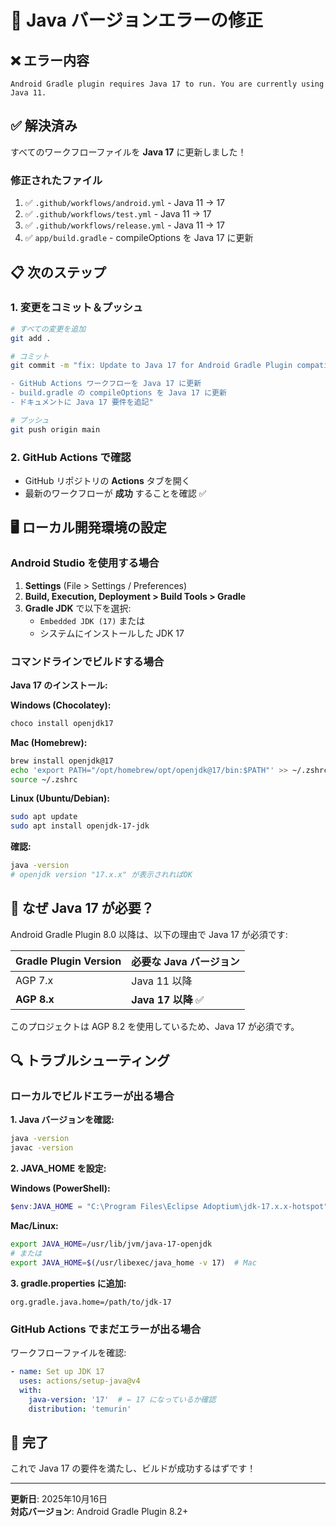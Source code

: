 # 🔧 Java バージョンエラーの修正

## ❌ エラー内容
```
Android Gradle plugin requires Java 17 to run. You are currently using Java 11.
```

## ✅ 解決済み

すべてのワークフローファイルを **Java 17** に更新しました！

### 修正されたファイル

1. ✅ `.github/workflows/android.yml` - Java 11 → 17
2. ✅ `.github/workflows/test.yml` - Java 11 → 17
3. ✅ `.github/workflows/release.yml` - Java 11 → 17
4. ✅ `app/build.gradle` - compileOptions を Java 17 に更新

## 📋 次のステップ

### 1. 変更をコミット＆プッシュ

```bash
# すべての変更を追加
git add .

# コミット
git commit -m "fix: Update to Java 17 for Android Gradle Plugin compatibility

- GitHub Actions ワークフローを Java 17 に更新
- build.gradle の compileOptions を Java 17 に更新
- ドキュメントに Java 17 要件を追記"

# プッシュ
git push origin main
```

### 2. GitHub Actions で確認

- GitHub リポジトリの **Actions** タブを開く
- 最新のワークフローが **成功** することを確認 ✅

## 🖥️ ローカル開発環境の設定

### Android Studio を使用する場合

1. **Settings** (File > Settings / Preferences)
2. **Build, Execution, Deployment > Build Tools > Gradle**
3. **Gradle JDK** で以下を選択:
   - `Embedded JDK (17)` または
   - システムにインストールした JDK 17

### コマンドラインでビルドする場合

**Java 17 のインストール:**

**Windows (Chocolatey):**
```powershell
choco install openjdk17
```

**Mac (Homebrew):**
```bash
brew install openjdk@17
echo 'export PATH="/opt/homebrew/opt/openjdk@17/bin:$PATH"' >> ~/.zshrc
source ~/.zshrc
```

**Linux (Ubuntu/Debian):**
```bash
sudo apt update
sudo apt install openjdk-17-jdk
```

**確認:**
```bash
java -version
# openjdk version "17.x.x" が表示されればOK
```

## 📝 なぜ Java 17 が必要？

Android Gradle Plugin 8.0 以降は、以下の理由で Java 17 が必須です:

| Gradle Plugin Version | 必要な Java バージョン |
|----------------------|-------------------|
| AGP 7.x | Java 11 以降 |
| **AGP 8.x** | **Java 17 以降** ✅ |

このプロジェクトは AGP 8.2 を使用しているため、Java 17 が必須です。

## 🔍 トラブルシューティング

### ローカルでビルドエラーが出る場合

**1. Java バージョンを確認:**
```bash
java -version
javac -version
```

**2. JAVA_HOME を設定:**

**Windows (PowerShell):**
```powershell
$env:JAVA_HOME = "C:\Program Files\Eclipse Adoptium\jdk-17.x.x-hotspot"
```

**Mac/Linux:**
```bash
export JAVA_HOME=/usr/lib/jvm/java-17-openjdk
# または
export JAVA_HOME=$(/usr/libexec/java_home -v 17)  # Mac
```

**3. gradle.properties に追加:**
```properties
org.gradle.java.home=/path/to/jdk-17
```

### GitHub Actions でまだエラーが出る場合

ワークフローファイルを確認:
```yaml
- name: Set up JDK 17
  uses: actions/setup-java@v4
  with:
    java-version: '17'  # ← 17 になっているか確認
    distribution: 'temurin'
```

## 🎉 完了

これで Java 17 の要件を満たし、ビルドが成功するはずです！

---

**更新日**: 2025年10月16日  
**対応バージョン**: Android Gradle Plugin 8.2+

